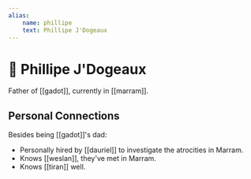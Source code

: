 ```yaml
---
alias:
    name: phillipe
    text: Phillipe J'Dogeaux
---
```

# 🔐 Phillipe J'Dogeaux

Father of [[gadot]], currently in [[marram]].

## Personal Connections

Besides being [[gadot]]'s dad:

- Personally hired by [[dauriel]] to investigate the atrocities in Marram.
- Knows [[weslan]], they've met in Marram.
- Knows [[tiran]] well.

